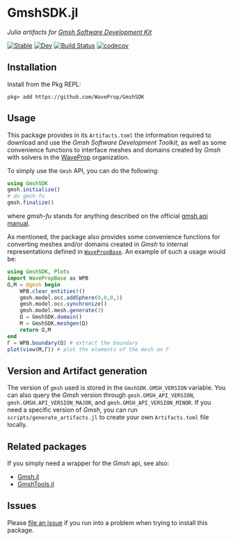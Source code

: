 # GmshSDK.jl
*Julia artifacts for [Gmsh Software Development
Kit](https://gmsh.info/#Download)*

[![Stable](https://img.shields.io/badge/docs-stable-blue.svg)](https://WaveProp.github.io/GmshSDK/stable)
[![Dev](https://img.shields.io/badge/docs-dev-blue.svg)](https://WaveProp.github.io/GmshSDK/dev)
[![Build
Status](https://github.com/WaveProp/GmshSDK/workflows/CI/badge.svg)](https://github.com/WaveProp/GmshSDK/actions)
[![codecov](https://codecov.io/gh/WaveProp/GmshSDK/branch/main/graph/badge.svg?token=codJo03vp6)](https://codecov.io/gh/WaveProp/GmshSDK)


## Installation
Install from the Pkg REPL:
```
pkg> add https://github.com/WaveProp/GmshSDK
```

## Usage

This package provides in its `Artifacts.toml` the information required to
download and use the *Gmsh Software Development Toolkit*, as well as some
convenience functions to interface meshes and domains created by *Gmsh* with
solvers in the [WaveProp](https://github.com/WaveProp) organization.

To simply use the `Gmsh` API, you can do the following:

```julia
using GmshSDK
gmsh.initialize()
# do gmsh-fu
gmsh.finalize()
```
where *gmsh-fu* stands for anything described on the official [gmsh api
    manual](https://gmsh.info/doc/texinfo/gmsh.html#Gmsh-API).

As mentioned, the package also provides some convenience functions for
converting meshes and/or domains created in *Gmsh* to internal representations
defined in [`WavePropBase`](https://github.com/WaveProp/WavePropBase). An
example of such a usage would be:

```julia
using GmshSDK, Plots
import WavePropBase as WPB
Ω,M = @gmsh begin
    WPB.clear_entities!()
    gmsh.model.occ.addSphere(0,0,0,1)
    gmsh.model.occ.synchronize()
    gmsh.model.mesh.generate(3)
    Ω = GmshSDK.domain()
    M = GmshSDK.meshgen(Ω)
    return Ω,M
end
Γ = WPB.boundary(Ω) # extract the boundary
plot(view(M,Γ)) # plot the elements of the mesh on Γ
```

## Version and Artifact generation

The version of `gmsh` used is stored in the `GmshSDK.GMSH_VERSION` variable. You
can also query the *Gmsh* version through `gmsh.GMSH_API_VERSION`,
`gmsh.GMSH.API_VERSION_MAJOR`, and `gmsh.GMSH_API_VERSION_MINOR`. If you need a
specific version of *Gmsh*, you can run `scripts/generate_artifacts.jl` to
create your own `Artifacts.toml` file locally.

## Related packages

If you simply need a wrapper for the *Gmsh* api, see also:

- [Gmsh.jl](https://github.com/JuliaFEM/Gmsh.jl)
- [GmshTools.jl](https://github.com/shipengcheng1230/GmshTools.jl)


## Issues

Please [file an issue](https://github.com/WaveProp/GmshSDK/issues) if you run
into a problem when trying to install this package.


